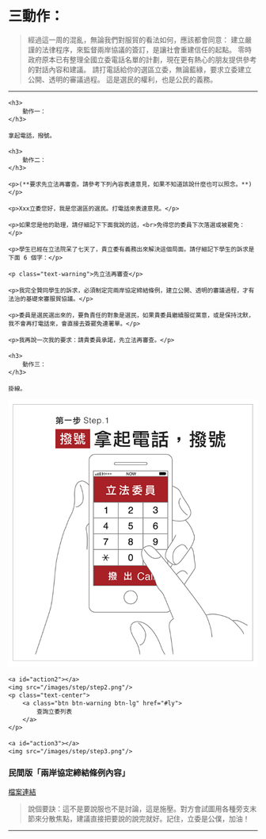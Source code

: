 <a id="teach"></a>
# 三動作：

> 經過這一周的混亂，無論我們對服貿的看法如何，應該都會同意：
> 建立嚴謹的法律程序，來監督兩岸協議的簽訂，是讓社會重建信任的起點。
> 零時政府原本已有整理全國立委電話名單的計劃，現在更有熱心的朋友提供參考的對話內容和建議。
> 請打電話給你的選區立委，無論藍綠，要求立委建立公開、透明的審議過程。
> 這是選民的權利，也是公民的義務。

----

<div id="text-instruction">

    <h3> 
        動作一：
    </h3>

    拿起電話，撥號。

    <h3>
        動作二：
    </h3>

    <p>(**要求先立法再審查。請參考下列內容表達意見，如果不知道該說什麼也可以照念。**)</p>

    <p>Xxx立委您好，我是您選區的選民。打電話來表達意見。</p>

    <p>如果您是他的助理，請仔細記下下面我說的話，<br>免得您的委員下次落選或被罷免：</p>

    <p>學生已經在立法院呆了七天了，貴立委有義務出來解決這個局面。請仔細記下學生的訴求是下面 6 個字：</p>

    <p class="text-warning">先立法再審查</p>
     
    <p>我完全贊同學生的訴求，必須制定完兩岸協定締結條例，建立公開、透明的審議過程，才有法治的基礎來審服貿協議。</p>
     
    <p>委員是選民選出來的，要負責任的對象是選民，如果貴委員繼續服從黨意，或是保持沈默，我不會再打電話來，會直接去簽罷免連署單。</p>
     
    <p>我再說一次我的要求：請貴委員承諾，先立法再審查。</p>
     
    <h3>
        動作三：
    </h3>

    掛線。
</div>

<div id="img-instruction">
    <a id="action1"></a>
    <img src="/images/step/step1.png"/>
     
    <a id="action2"></a>
    <img src="/images/step/step2.png"/>
    <p class="text-center">
        <a class="btn btn-warning btn-lg" href="#ly">
            查詢立委列表
        </a>
    </p>
     
    <a id="action3"></a>
    <img src="/images/step/step3.png"/>
</div>

<a id="link"></a>
### 民間版「兩岸協定締結條例內容」

[檔案連結](https://docs.google.com/file/d/0B6meUyeFIFA8N2VaX3FvNWYzWlU/edit)

<blockquote class="text-warning">
    說個要訣：這不是要說服也不是討論，這是施壓。對方會試圖用各種旁支末節來分散焦點，建議直接把要說的說完就好。記住，立委是公僕，加油！
</blockquote>

----
